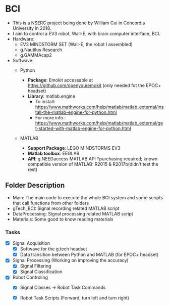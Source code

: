 # BCI
- This is a NSERC project being done by William Cui in Concordia University in 2018.
- I aim to control a EV3 robot, Wall-E, with brain computer interface, BCI.
- Hardware: 
  - EV3 MINDSTORM SET (Wall-E, the robot I assembled)
  - g.Nautilus Research
  - g.GAMMAcap2
- Softwave:
  - Python
    - **Package**: Emokit    accessable at https://github.com/openyou/emokit (only needed fot the EPOC+ headset)
    - **Library**: matlab.engine 
      - To install: https://www.mathworks.com/help/matlab/matlab_external/install-the-matlab-engine-for-python.html
      - For more info.: https://www.mathworks.com/help/matlab/matlab_external/get-started-with-matlab-engine-for-python.html
      
  - MATLAB 
    - **Support Package**: LEGO MINDSTORMS EV3
    - **Matlab toolbox**: EEGLAB
    - **API**: g.NEEDaccess MATLAB API *purchasing required; known compatible version of MATLAB: R2015 & R2017b(didn't test the rest)



## Folder Description
- Main:           The main code to execute the whole BCI system and some scripts that call functions from other folders
- gTech_BCI:      Signal recording related MATLAB script
- DataProcessing: Signal processing related MATLAB script
- Materials:      Some good to know reading materials


### Tasks
- [X] Signal Acquisition 
  - [X] Softwave for the g.tech headset 
  - [X] Data transition between Python and MATLAB (for EPOC+ headset)
- [X] Signal Processing (Working on improving the accuracy)
  - [X] Signal Filtering
  - [X] Signal Classification
- [X] Robot Controling 
  - [X] Signal Classes -> Robot Task Commands
  - [X] Robot Task Scripts (Forward, turn left and turn right)

